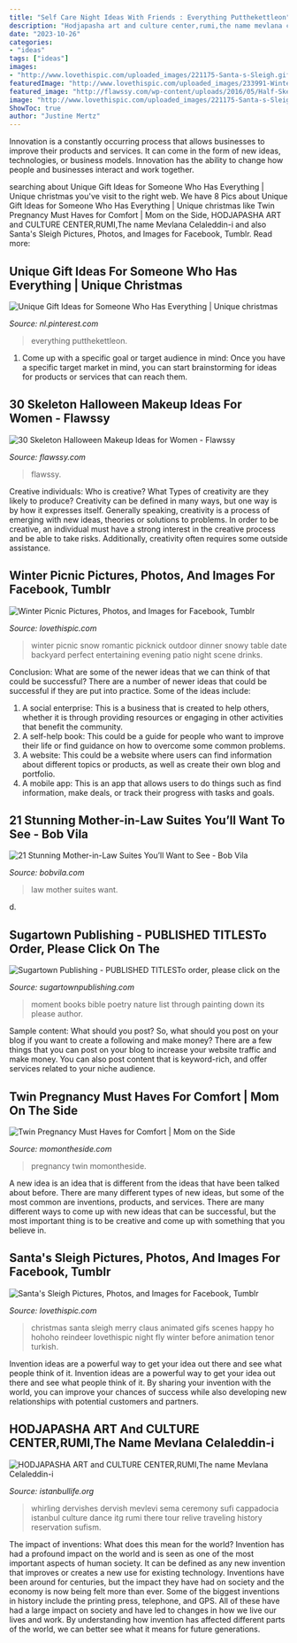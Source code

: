 ```yaml
---
title: "Self Care Night Ideas With Friends : Everything Putthekettleon"
description: "Hodjapasha art and culture center,rumi,the name mevlana celaleddin-i"
date: "2023-10-26"
categories:
- "ideas"
tags: ["ideas"]
images:
- "http://www.lovethispic.com/uploaded_images/221175-Santa-s-Sleigh.gif"
featuredImage: "http://www.lovethispic.com/uploaded_images/233991-Winter-Picnic.jpg"
featured_image: "http://flawssy.com/wp-content/uploads/2016/05/Half-Skeleton.jpg"
image: "http://www.lovethispic.com/uploaded_images/221175-Santa-s-Sleigh.gif"
ShowToc: true
author: "Justine Mertz"
---
```



Innovation is a constantly occurring process that allows businesses to improve their products and services. It can come in the form of new ideas, technologies, or business models. Innovation has the ability to change how people and businesses interact and work together.

	

		
searching about Unique Gift Ideas for Someone Who Has Everything | Unique christmas you've visit to the right web. We have 8 Pics about Unique Gift Ideas for Someone Who Has Everything | Unique christmas like Twin Pregnancy Must Haves for Comfort | Mom on the Side, HODJAPASHA ART and CULTURE CENTER,RUMI,The name Mevlana Celaleddin-i and also Santa&#039;s Sleigh Pictures, Photos, and Images for Facebook, Tumblr. Read more:
		
    
## Unique Gift Ideas For Someone Who Has Everything | Unique Christmas

<img loading=lazy src="https://i.pinimg.com/736x/0d/3c/93/0d3c93aa067bc62a721c45740a29b0d8.jpg" onerror="this.onerror=null;this.src='https://tse2.mm.bing.net/th?id=OIP.8utf4Ku0AUcqBaPEB4j-UgHaMW&amp;pid=15.1';" alt="Unique Gift Ideas for Someone Who Has Everything | Unique christmas">

_Source: nl.pinterest.com_

>everything putthekettleon. 

	

1. Come up with a specific goal or target audience in mind: Once you have a specific target market in mind, you can start brainstorming for ideas for products or services that can reach them.

    
## 30 Skeleton Halloween Makeup Ideas For Women - Flawssy

<img loading=lazy src="http://flawssy.com/wp-content/uploads/2016/05/Half-Skeleton.jpg" onerror="this.onerror=null;this.src='https://tse4.mm.bing.net/th?id=OIP.57oZvSVmERVOa88nnCtx6QHaLH&amp;pid=15.1';" alt="30 Skeleton Halloween Makeup Ideas for Women - Flawssy">

_Source: flawssy.com_

>flawssy. 

	

Creative individuals: Who is creative? What Types of creativity are they likely to produce?
Creativity can be defined in many ways, but one way is by how it expresses itself. Generally speaking, creativity is a process of emerging with new ideas, theories or solutions to problems. In order to be creative, an individual must have a strong interest in the creative process and be able to take risks. Additionally, creativity often requires some outside assistance.

    
## Winter Picnic Pictures, Photos, And Images For Facebook, Tumblr

<img loading=lazy src="http://www.lovethispic.com/uploaded_images/233991-Winter-Picnic.jpg" onerror="this.onerror=null;this.src='https://tse4.mm.bing.net/th?id=OIP.WjDcMUXP_sTOgpU19_6s_gAAAA&amp;pid=15.1';" alt="Winter Picnic Pictures, Photos, and Images for Facebook, Tumblr">

_Source: lovethispic.com_

>winter picnic snow romantic picknick outdoor dinner snowy table date backyard perfect entertaining evening patio night scene drinks. 

	

Conclusion: What are some of the newer ideas that we can think of that could be successful?
There are a number of newer ideas that could be successful if they are put into practice. Some of the ideas include: 
1. A social enterprise: This is a business that is created to help others, whether it is through providing resources or engaging in other activities that benefit the community. 
2. A self-help book: This could be a guide for people who want to improve their life or find guidance on how to overcome some common problems. 
3. A website: This could be a website where users can find information about different topics or products, as well as create their own blog and portfolio. 
4. A mobile app: This is an app that allows users to do things such as find information, make deals, or track their progress with tasks and goals.

    
## 21 Stunning Mother-in-Law Suites You’ll Want To See - Bob Vila

<img loading=lazy src="https://s3-production.bobvila.com/slides/39726/original/The-Good-Life.jpg?1602608971" onerror="this.onerror=null;this.src='https://tse3.mm.bing.net/th?id=OIP.73HPkgysI6CeZ9Y9TlmIxwHaFX&amp;pid=15.1';" alt="21 Stunning Mother-in-Law Suites You’ll Want to See - Bob Vila">

_Source: bobvila.com_

>law mother suites want. 

	

d.

    
## Sugartown Publishing - PUBLISHED TITLESTo Order, Please Click On The

<img loading=lazy src="http://sugartownpublishing.com/yahoo_site_admin/assets/images/It_Lasts_a_Moment_Horse_Final_Cover.336114602_std.jpg" onerror="this.onerror=null;this.src='https://tse4.mm.bing.net/th?id=OIP.jJweOkIiFGn-a352LxDA6wAAAA&amp;pid=15.1';" alt="Sugartown Publishing - PUBLISHED TITLESTo order, please click on the">

_Source: sugartownpublishing.com_

>moment books bible poetry nature list through painting down its please author. 

	

Sample content: What should you post?
So, what should you post on your blog if you want to create a following and make money? 
There are a few things that you can post on your blog to increase your website traffic and make money. You can also post content that is keyword-rich, and offer services related to your niche audience.

    
## Twin Pregnancy Must Haves For Comfort | Mom On The Side

<img loading=lazy src="https://momontheside.com/wp-content/uploads/2017/03/Untitled-design-9.png" onerror="this.onerror=null;this.src='https://tse1.mm.bing.net/th?id=OIP.WpT--CLqsgYo0yiaH2hiQwHaGN&amp;pid=15.1';" alt="Twin Pregnancy Must Haves for Comfort | Mom on the Side">

_Source: momontheside.com_

>pregnancy twin momontheside. 

	

A new idea is an idea that is different from the ideas that have been talked about before. There are many different types of new ideas, but some of the most common are inventions, products, and services. There are many different ways to come up with new ideas that can be successful, but the most important thing is to be creative and come up with something that you believe in.

    
## Santa&#039;s Sleigh Pictures, Photos, And Images For Facebook, Tumblr

<img loading=lazy src="http://www.lovethispic.com/uploaded_images/221175-Santa-s-Sleigh.gif" onerror="this.onerror=null;this.src='https://tse2.mm.bing.net/th?id=OIP.MtxDpffjUEW64wG2l5YjMQAAAA&amp;pid=15.1';" alt="Santa&#039;s Sleigh Pictures, Photos, and Images for Facebook, Tumblr">

_Source: lovethispic.com_

>christmas santa sleigh merry claus animated gifs scenes happy ho hohoho reindeer lovethispic night fly winter before animation tenor turkish. 

	

Invention ideas are a powerful way to get your idea out there and see what people think of it.
Invention ideas are a powerful way to get your idea out there and see what people think of it. By sharing your invention with the world, you can improve your chances of success while also developing new relationships with potential customers and partners.

    
## HODJAPASHA ART And CULTURE CENTER,RUMI,The Name Mevlana Celaleddin-i

<img loading=lazy src="http://www.istanbullife.org/hodjapasha-culture-center/hodjapasha-dervish-show4-small.jpg" onerror="this.onerror=null;this.src='https://tse4.mm.bing.net/th?id=OIP.rKBOiF7-j_L8PATMJQvbBgAAAA&amp;pid=15.1';" alt="HODJAPASHA ART and CULTURE CENTER,RUMI,The name Mevlana Celaleddin-i">

_Source: istanbullife.org_

>whirling dervishes dervish mevlevi sema ceremony sufi cappadocia istanbul culture dance itg rumi there tour relive traveling history reservation sufism. 

	

The impact of inventions: What does this mean for the world?
Invention has had a profound impact on the world and is seen as one of the most important aspects of human society. It can be defined as any new invention that improves or creates a new use for existing technology. Inventions have been around for centuries, but the impact they have had on society and the economy is now being felt more than ever. Some of the biggest inventions in history include the printing press, telephone, and GPS. All of these have had a large impact on society and have led to changes in how we live our lives and work. By understanding how invention has affected different parts of the world, we can better see what it means for future generations.

